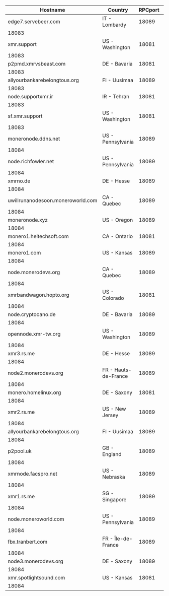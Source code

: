 Hostname | Country | RPCport | P2Pport
--- | --- | --- | ---
edge7.servebeer.com | IT - Lombardy | 18089
 | 18083
xmr.support | US - Washington | 18081
 | 18083
p2pmd.xmrvsbeast.com | DE - Bavaria | 18081
 | 18083
allyourbankarebelongtous.org | FI - Uusimaa | 18089
 | 18083
node.supportxmr.ir | IR - Tehran | 18081
 | 18083
sf.xmr.support | US - Washington | 18081
 | 18083
moneronode.ddns.net | US - Pennsylvania | 18089
 | 18084
node.richfowler.net | US - Pennsylvania | 18089
 | 18084
xmrno.de | DE - Hesse | 18089
 | 18084
uwillrunanodesoon.moneroworld.com | CA - Quebec | 18089
 | 18084
moneronode.xyz | US - Oregon | 18089
 | 18084
monero1.heitechsoft.com | CA - Ontario | 18081
 | 18084
monero1.com | US - Kansas | 18089
 | 18084
node.monerodevs.org | CA - Quebec | 18089
 | 18084
xmrbandwagon.hopto.org | US - Colorado | 18081
 | 18084
node.cryptocano.de | DE - Bavaria | 18089
 | 18084
opennode.xmr-tw.org | US - Washington | 18089
 | 18084
xmr3.rs.me | DE - Hesse | 18089
 | 18084
node2.monerodevs.org | FR - Hauts-de-France | 18089
 | 18084
monero.homelinux.org | DE - Saxony | 18081
 | 18084
xmr2.rs.me | US - New Jersey | 18089
 | 18084
allyourbankarebelongtous.org | FI - Uusimaa | 18089
 | 18084
p2pool.uk | GB - England | 18089
 | 18084
xmrnode.facspro.net | US - Nebraska | 18089
 | 18084
xmr1.rs.me | SG - Singapore | 18089
 | 18084
node.moneroworld.com | US - Pennsylvania | 18089
 | 18084
fbx.tranbert.com | FR - Île-de-France | 18089
 | 18084
node3.monerodevs.org | DE - Saxony | 18089
 | 18084
xmr.spotlightsound.com | US - Kansas | 18081
 | 18084
